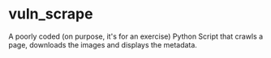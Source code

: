 # vuln_scrape
A poorly coded (on purpose, it's for an exercise) Python Script that crawls a page, downloads the images and displays the metadata.
